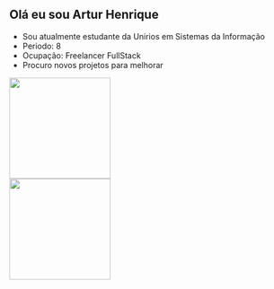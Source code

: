 ## Olá eu sou Artur Henrique

- Sou atualmente estudante da Unirios em Sistemas da Informação
- Periodo: 8
- Ocupação: Freelancer FullStack
- Procuro novos projetos para melhorar

<div>
  <a href="https://github.com/ArturLT">
  <img height="180cm" src="https://github-readme-stats.vercel.app/api?username=ArturLT&show_icons=flase&theme=dracula&count_private=true"/><br>
  <img height="180cm" src="https://github-readme-stats.vercel.app/api/top-langs/?username=ArturLT&layout=compact&langs_count=16&theme=dracula"/>  
</div>

